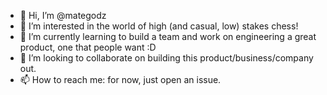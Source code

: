 - 👋 Hi, I’m @mategodz
- 👀 I’m interested in the world of high (and casual, low) stakes chess!
- 🌱 I’m currently learning to build a team and work on engineering a great product, one that people want :D
- 💞️ I’m looking to collaborate on building this product/business/company out.
- 📫 How to reach me: for now, just open an issue. 

<!---
mategodz/mategodz is a ✨ special ✨ repository because its `README.md` (this file) appears on your GitHub profile.
You can click the Preview link to take a look at your changes.
--->
